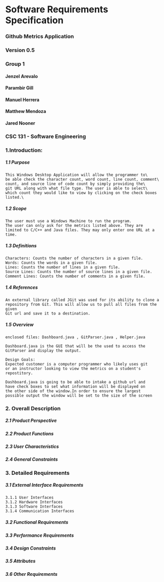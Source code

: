 # Software Requirements Specification



### Github Metrics Application
### Version 0.5
### Group 1

#### Jenzel Arevalo
#### Parambir Gill
#### Manuel Herrera
#### Matthew Mendoza
#### Jared Nooner


### CSC 131 - Software Engineering

### 1.Introduction:

##### 1.1 Purpose
    This Windows Desktop Application will allow the programmer to\
    be able check the character count, word count, line count, comment\
    count, and source line of code count by simply providing the\
    git URL along with what file type. The user is able to select\
    which count they would like to view by clicking on the check boxes listed.\

##### 1.2 Scope
    The user must use a Windows Machine to run the program. 
    The user can only ask for the metrics listed above. They are
    limited to C/C++ and Java files. They may only enter one URL at a time.
    

##### 1.3 Definitions
    Characters: Counts the number of characters in a given file.
    Words: Counts the words in a given file.
    Lines: Counts the number of lines in a given file.
    Source Lines: Counts the number of source lines in a given file.
    Comment Lines: Counts the number of comments in a given file.

##### 1.4 References
    An external library called JGit was used for its ability to clone a
    repository from Git. This will allow us to pull all files from the given
    Git url and save it to a destination. 
    
##### 1.5 Overview

    enclosed files: Dashboard.java , GitParser.java , Helper.java

    Dashboard.java is the GUI that will be the used to access the
    GitParser and display the output.

    Design Goals:
    Expected customer is a computer programmer who likely uses git
    or an instructor looking to view the metrics on a student's
    repostitory.

    Dashboard.java is going to be able to intake a github url and
    have check boxes to set what information will be displayed on
    the other side of the window.In order to ensure the largest
    possible output the window will be set to the size of the screen

### 2. Overall Description
##### 2.1 Product Perspective
##### 2.2 Product Functions
##### 2.3 User Characteristics
##### 2.4 General Constraints

### 3. Detailed  Requirements
##### 3.1 External Interface Requirements
    3.1.1 User Interfaces
    3.1.2 Hardware Interfaces
    3.1.3 Software Interfaces
    3.1.4 Communication Interfaces
##### 3.2 Functional Requirements
##### 3.3 Performance Requirements
##### 3.4 Design Constraints
##### 3.5 Attributes
##### 3.6 Other Requirements
